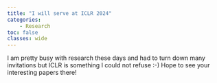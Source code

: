 ```yaml
---
title: "I will serve at ICLR 2024"
categories: 
    - Research
toc: false
classes: wide
---
```


I am pretty busy with research these days and had to turn down many invitations but ICLR is something I could not refuse :-)
Hope to see your interesting papers there!